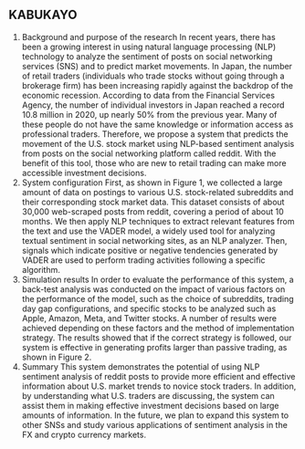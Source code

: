 ## KABUKAYO ##

1. Background and purpose of the research
In recent years, there has been a growing interest in using natural language processing (NLP) technology to analyze the sentiment of posts on social networking services (SNS) and to predict market movements. In Japan, the number of retail traders (individuals who trade stocks without going through a brokerage firm) has been increasing rapidly against the backdrop of the economic recession. According to data from the Financial Services Agency, the number of individual investors in Japan reached a record 10.8 million in 2020, up nearly 50% from the previous year. Many of these people do not have the same knowledge or information access as professional traders. Therefore, we propose a system that predicts the movement of the U.S. stock market using NLP-based sentiment analysis from posts on the social networking platform called reddit. With the benefit of this tool, those who are new to retail trading can make more accessible investment decisions.
2. System configuration
First, as shown in Figure 1, we collected a large amount of data on postings to various U.S. stock-related subreddits and their corresponding stock market data. This dataset consists of about 30,000 web-scraped posts from reddit, covering a period of about 10 months. We then apply NLP techniques to extract relevant features from the text and use the VADER model, a widely used tool for analyzing textual sentiment in social networking sites, as an NLP analyzer. Then, signals which indicate positive or negative tendencies generated by VADER are used to perform trading activities following a specific algorithm.
3. Simulation results
In order to evaluate the performance of this system, a back-test analysis was conducted on the impact of various factors on the performance of the model, such as the choice of subreddits, trading day gap configurations, and specific stocks to be analyzed such as Apple, Amazon, Meta, and Twitter stocks. A number of results were achieved depending on these factors and the method of implementation strategy. The results showed that if the correct strategy is followed, our system is effective in generating profits larger than passive trading, as shown in Figure 2.
4. Summary
This system demonstrates the potential of using NLP sentiment analysis of reddit posts to provide more efficient and effective information about U.S. market trends to novice stock traders. In addition, by understanding what U.S. traders are discussing, the system can assist them in making effective investment decisions based on large amounts of information. In the future, we plan to expand this system to other SNSs and study various applications of sentiment analysis in the FX and crypto currency markets.
